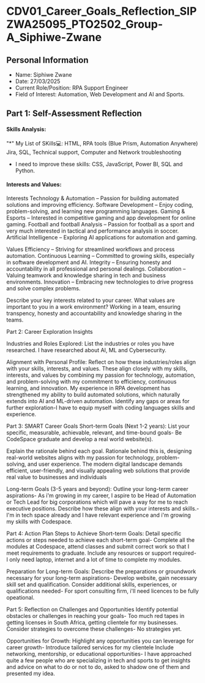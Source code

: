 # CDV01_Career_Goals_Reflection_SIPZWA25095_PTO2502_Group-A_Siphiwe-Zwane
## Personal Information
* Name: Siphiwe Zwane
* Date: 27/03/2025
* Current Role/Position: RPA Support Engineer
* Field of Interest: Automation, Web Development and AI and Sports.

## Part 1: Self-Assessment Reflection

#### Skills Analysis:
"*" My List of SKills💻: HTML, RPA tools (Blue Prism, Automation Anywhere) Jira, SQL,  Technical support, Computer and Network troubleshooting
* I need to improve these skills: CSS, JavaScript, Power BI, SQL and Python.

#### Interests and Values:
Interests
Technology & Automation – Passion for building automated solutions and improving efficiency.
Software Development – Enjoy coding, problem-solving, and learning new programming languages.
Gaming & Esports – Interested in competitive gaming and app development for online gaming.
Football and football Analysis – Passion for football as a sport and very much interested in tactical and performance analysis in soccer.
Artificial Intelligence – Exploring AI applications for automation and gaming.

Values
Efficiency – Striving for streamlined workflows and process automation.
Continuous Learning – Committed to growing skills, especially in software development and AI.
Integrity – Ensuring honesty and accountability in all professional and personal dealings.
Collaboration – Valuing teamwork and knowledge sharing in tech and business environments.
Innovation – Embracing new technologies to drive progress and solve complex problems.


Describe your key interests related to your career.
What values are important to you in a work environment? Working in a team, ensuring transpency, honesty and accountability and knowledge sharing in the teams.

Part 2: Career Exploration Insights

Industries and Roles Explored: 
List the industries or roles you have researched.
I have researched about AI, ML and Cybersecurity.

Alignment with Personal Profile: 
Reflect on how these industries/roles align with your skills, interests, and values.
These align closely with my skills, interests, and values by combining my passion for technology, automation, and problem-solving with my commitment to efficiency, continuous learning, and innovation. My experience in RPA development has strengthened my ability to build automated solutions, which naturally extends into AI and ML-driven automation. 
Identify any gaps or areas for further exploration-I have to equip myself with coding languages skills and experience.

Part 3: SMART Career Goals
Short-term Goals (Next 1-2 years):
List your specific, measurable, achievable, relevant, and time-bound goals- Be CodeSpace graduate and develop a real world website(s).

Explain the rationale behind each goal.
Rationale behind this is, designing real-world websites aligns with my passion for technology, problem-solving, and user experience. The modern digital landscape demands efficient, user-friendly, and visually appealing web solutions that provide real value to businesses and individuals

Long-term Goals (3-5 years and beyond):
Outline your long-term career aspirations- As i'm growing in my career, I aspire to be Head of Automation or Tech Lead for big corporations which will pave a way for me to reach executive positions.
Describe how these align with your interests and skills.-I'm in tech space already and I have relevant experience and i'm growing my skills with Codespace.

Part 4: Action Plan
Steps to Achieve Short-term Goals:
Detail specific actions or steps needed to achieve each short-term goal- Complete all the modules at Codespace, attend classes and submit correct work so that I meet requirements to graduate.
Include any resources or support required- I only need laptop, internet and a lot of time to complete my modules.

Preparation for Long-term Goals: 
Describe the preparations or groundwork necessary for your long-term aspirations- Develop website, gain necessary skill set and qualification.
Consider additional skills, experiences, or qualifications needed- For sport consulting firm, i'll need licences to be fully opeational.

Part 5: Reflection on Challenges and Opportunities
Identify potential obstacles or challenges in reaching your goals- Too much red tapes in getting licenses in South Africa, getting clientele for my businesses.
Consider strategies to overcome these challenges- No strategies yet.

Opportunities for Growth: 
Highlight any opportunities you can leverage for career growth- Introduce tailored services for my clientele
Include networking, mentorship, or educational opportunities- I have approached quite a few people who are specializing in tech and sports to get insights and advice on what to do or not to do, asked to shadow one of them and presented my idea.
